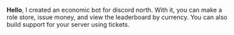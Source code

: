 **Hello**, I created an economic bot for discord north. With it, you can make a role store, issue money, and view the leaderboard by currency. You can also build support for your server using tickets.
